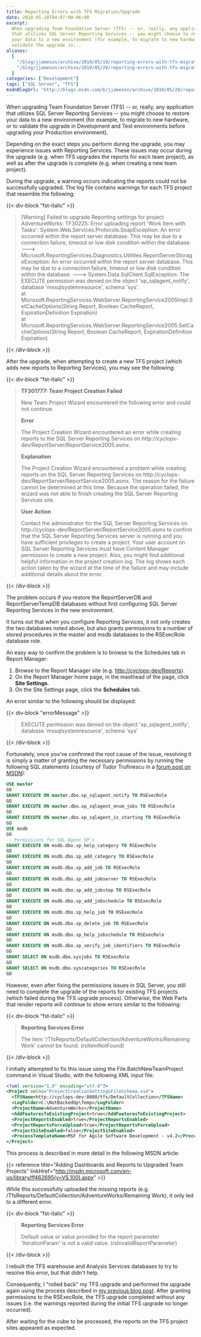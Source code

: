 ```yaml
---
title: Reporting Errors with TFS Migration/Upgrade
date: 2010-05-20T04:07:00-06:00
excerpt:
  When upgrading Team Foundation Server (TFS) -- or, really, any application
  that utilizes SQL Server Reporting Services -- you might choose to restore
  your data to a new environment (for example, to migrate to new hardware, or to
  validate the upgrade in...
aliases:
  [
    "/blog/jjameson/archive/2010/05/19/reporting-errors-with-tfs-migration-upgrade.aspx",
    "/blog/jjameson/archive/2010/05/20/reporting-errors-with-tfs-migration-upgrade.aspx",
  ]
categories: ["Development"]
tags: ["SQL Server", "TFS"]
msdnBlogUrl: "http://blogs.msdn.com/b/jjameson/archive/2010/05/20/reporting-errors-with-tfs-migration-upgrade.aspx"
---
```


When upgrading Team Foundation Server (TFS) -- or, really, any application that
utilizes SQL Server Reporting Services -- you might choose to restore your data
to a new environment (for example, to migrate to new hardware, or to validate
the upgrade in Development and Test environments before upgrading your
Production environment).

Depending on the exact steps you perform during the upgrade, you may experience
issues with Reporting Services. These issues may occur during the upgrade (e.g.
when TFS upgrades the reports for each team project), as well as after the
upgrade is complete (e.g. when creating a new team project).

During the upgrade, a warning occurs indicating the reports could not be
successfully upgraded. The log file contains warnings for each TFS project that
resemble the following:

{{< div-block "fst-italic" >}}

> [Warning] Failed to upgrade Reporting settings for project AdventureWorks:
> TF30225: Error uploading report 'Work Item with Tasks':
> System.Web.Services.Protocols.SoapException: An error occurred within the
> report server database. This may be due to a connection failure, timeout or
> low disk condition within the database. ---&gt;
> Microsoft.ReportingServices.Diagnostics.Utilities.ReportServerStorageException:
> An error occurred within the report server database. This may be due to a
> connection failure, timeout or low disk condition within the database. ---&gt;
> System.Data.SqlClient.SqlException: The EXECUTE permission was denied on the
> object 'xp_sqlagent_notify', database 'mssqlsystemresource', schema 'sys'.\
> at
> Microsoft.ReportingServices.WebServer.ReportingService2005Impl.SetCacheOptions(String
> Report, Boolean CacheReport, ExpirationDefinition Expiration)\
> at
> Microsoft.ReportingServices.WebServer.ReportingService2005.SetCacheOptions(String
> Report, Boolean CacheReport, ExpirationDefinition Expiration)

{{< /div-block >}}

After the upgrade, when attempting to create a new TFS project (which adds new
reports to Reporting Services), you may see the following:

{{< div-block "fst-italic" >}}

> **TF301777: Team Project Creation Failed**
>
> New Team Project Wizard encountered the following error and could not
> continue.
>
> **Error**
>
> The Project Creation Wizard encountered an error while creating reports to the
> SQL Server Reporting Services on
> http://cyclops-dev/ReportServer/ReportService2005.asmx.
>
> **Explanation**
>
> The Project Creation Wizard encountered a problem while creating reports on
> the SQL Server Reporting Services on
> http://cyclops-dev/ReportServer/ReportService2005.asmx. The reason for the
> failure cannot be determined at this time. Because the operation failed, the
> wizard was not able to finish creating the SQL Server Reporting Services site.
>
> **User Action**
>
> Contact the administrator for the SQL Server Reporting Services on
> http://cyclops-dev/ReportServer/ReportService2005.asmx to confirm that the SQL
> Server Reporting Services server is running and you have sufficient privileges
> to create a project. Your user account on SQL Server Reporting Services must
> have Content Manager permission to create a new project. Also, you might find
> additional helpful information in the project creation log. The log shows each
> action taken by the wizard at the time of the failure and may include
> additional details about the error.

{{< /div-block >}}

The problem occurs if you restore the ReportServerDB and ReportServerTempDB
databases without first configuring SQL Server Reporting Services in the new
environment.

It turns out that when you configure Reporting Services, it not only creates the
two databases noted above, but also grants permissions to a number of stored
procedures in the master and msdb databases to the RSExecRole database role.

An easy way to confirm the problem is to browse to the Schedules tab in Report
Manager:

1. Browse to the Report Manager site (e.g.
   [http://cyclops-dev/Reports](http://cyclops-dev/Reports)).
1. On the Report Manager home page, in the masthead of the page, click **Site
   Settings**.
1. On the Site Settings page, click the **Schedules** tab.

An error similar to the following should be displayed:

{{< div-block "errorMessage" >}}

> EXECUTE permission was denied on the object 'xp_sqlagent_notify', database
> 'mssqlsystemresource', schema 'sys'

{{< /div-block >}}

Fortunately, once you've confirmed the root cause of the issue, resolving it is
simply a matter of granting the necessary permissions by running the following
SQL statements (courtesy of Tudor Trufinescu in a
[forum post on MSDN](http://social.msdn.microsoft.com/forums/en-US/sqlreportingservices/thread/444c3bab-985b-40a0-8362-2742df1a6577/)):

```SQL
USE master
GO
GRANT EXECUTE ON master.dbo.xp_sqlagent_notify TO RSExecRole
GO
GRANT EXECUTE ON master.dbo.xp_sqlagent_enum_jobs TO RSExecRole
GO
GRANT EXECUTE ON master.dbo.xp_sqlagent_is_starting TO RSExecRole
GO
USE msdb
GO
-- Permissions for SQL Agent SP's
GRANT EXECUTE ON msdb.dbo.sp_help_category TO RSExecRole
GO
GRANT EXECUTE ON msdb.dbo.sp_add_category TO RSExecRole
GO
GRANT EXECUTE ON msdb.dbo.sp_add_job TO RSExecRole
GO
GRANT EXECUTE ON msdb.dbo.sp_add_jobserver TO RSExecRole
GO
GRANT EXECUTE ON msdb.dbo.sp_add_jobstep TO RSExecRole
GO
GRANT EXECUTE ON msdb.dbo.sp_add_jobschedule TO RSExecRole
GO
GRANT EXECUTE ON msdb.dbo.sp_help_job TO RSExecRole
GO
GRANT EXECUTE ON msdb.dbo.sp_delete_job TO RSExecRole
GO
GRANT EXECUTE ON msdb.dbo.sp_help_jobschedule TO RSExecRole
GO
GRANT EXECUTE ON msdb.dbo.sp_verify_job_identifiers TO RSExecRole
GO
GRANT SELECT ON msdb.dbo.sysjobs TO RSExecRole
GO
GRANT SELECT ON msdb.dbo.syscategories TO RSExecRole
GO
```

However, even after fixing the permissions issues in SQL Server, you still need
to complete the upgrade of the reports for existing TFS projects (which failed
during the TFS upgrade process). Otherwise, the Web Parts that render reports
will continue to show errors similar to the following:

{{< div-block "fst-italic" >}}

> **Reporting Services Error**
>
> The item '/TfsReports/DefaultCollection/AdventureWorks/Remaining Work' cannot
> be found. (rsItemNotFound)

{{< /div-block >}}

I initially attempted to fix this issue using the File.BatchNewTeamProject
command in Visual Studio, with the following XML input file:

```XML
<?xml version="1.0" encoding="utf-8"?>
<Project xmlns="ProjectCreationSettingsFileSchema.xsd">
  <TFSName>http://cyclops-dev:8080/tfs/DefaultCollection</TFSName>
  <LogFolder>C:\NotBackedUp\Temp</LogFolder>
  <ProjectName>AdventureWorks</ProjectName>
  <AddFeaturesToExistingProject>true</AddFeaturesToExistingProject>
  <ProjectReportsEnabled>true</ProjectReportsEnabled>
  <ProjectReportsForceUpload>true</ProjectReportsForceUpload>
  <ProjectSiteEnabled>false</ProjectSiteEnabled>
  <ProcessTemplateName>MSF for Agile Software Development - v4.2</ProcessTemplateName>
</Project>
```

This process is described in more detail in the following MSDN article:

{{< reference title="Adding Dashboards and Reports to Upgraded Team Projects"
linkHref="http://msdn.microsoft.com/en-us/library/ff462695(v=VS.100).aspx" >}}

While this successfully uploaded the missing reports (e.g.
/TfsReports/DefaultCollection/AdventureWorks/Remaining Work), it only led to a
different error.

{{< div-block "fst-italic" >}}

> **Reporting Services Error**
>
> Default value or value provided for the report parameter 'IterationParam' is
> not a valid value. (rsInvalidReportParameter)

{{< /div-block >}}

I rebuilt the TFS warehouse and Analysis Services databases to try to resolve
this error, but that didn't help.

Consequently, I "rolled back" my TFS upgrade and performed the upgrade again
using the process described in
[my previous blog post](/blog/jjameson/2010/05/20/performing-a-do-over-with-tfs-2010-upgrade).
After granting permissions to the RSExecRole, the TFS upgrade completed without
any issues (i.e. the warnings reported during the initial TFS upgrade no longer
occurred).

After waiting for the cube to be processed, the reports on the TFS project sites
appeared as expected.
